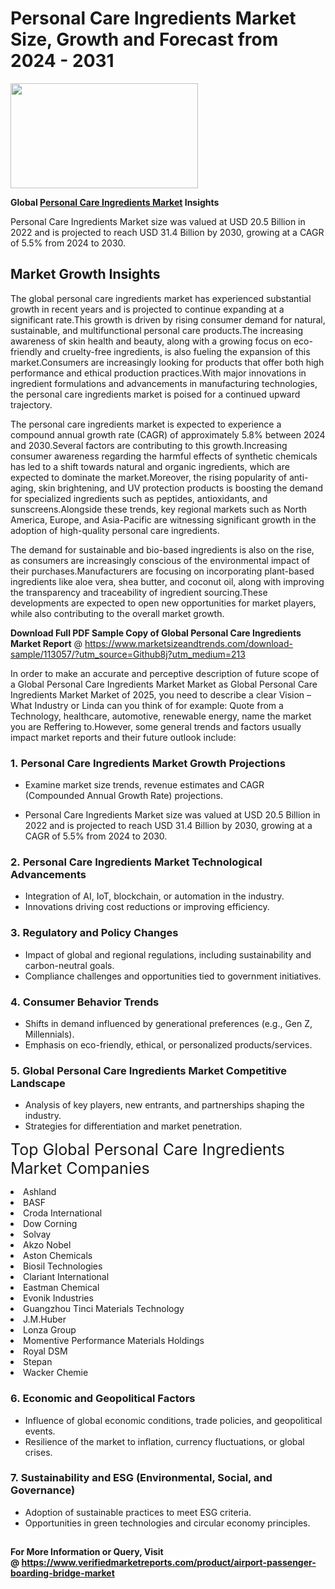 <H1>Personal Care Ingredients Market Size, Growth and Forecast from 2024 - 2031</H1><img class="aligncenter size-medium wp-image-584254" src="https://thirdeyenews.in/wp-content/uploads/2024/09/Global-Market-Research-300x168.jpeg" alt="" width="300" height="168" /><p><strong>Global&nbsp;<a href="https://www.marketsizeandtrends.com/download-sample/113057/?utm_source=Github8j?utm_medium=213">Personal Care Ingredients Market</a> Insights</strong></p><p>Personal Care Ingredients Market size was valued at USD 20.5 Billion in 2022 and is projected to reach USD 31.4 Billion by 2030, growing at a CAGR of 5.5% from 2024 to 2030.</p><p><h2>Market Growth Insights</h2> <p>The global personal care ingredients market has experienced substantial growth in recent years and is projected to continue expanding at a significant rate.This growth is driven by rising consumer demand for natural, sustainable, and multifunctional personal care products.The increasing awareness of skin health and beauty, along with a growing focus on eco-friendly and cruelty-free ingredients, is also fueling the expansion of this market.Consumers are increasingly looking for products that offer both high performance and ethical production practices.With major innovations in ingredient formulations and advancements in manufacturing technologies, the personal care ingredients market is poised for a continued upward trajectory.</p> <p>The personal care ingredients market is expected to experience a compound annual growth rate (CAGR) of approximately 5.8% between 2024 and 2030.Several factors are contributing to this growth.Increasing consumer awareness regarding the harmful effects of synthetic chemicals has led to a shift towards natural and organic ingredients, which are expected to dominate the market.Moreover, the rising popularity of anti-aging, skin brightening, and UV protection products is boosting the demand for specialized ingredients such as peptides, antioxidants, and sunscreens.Alongside these trends, key regional markets such as North America, Europe, and Asia-Pacific are witnessing significant growth in the adoption of high-quality personal care ingredients.<p>The demand for sustainable and bio-based ingredients is also on the rise, as consumers are increasingly conscious of the environmental impact of their purchases.Manufacturers are focusing on incorporating plant-based ingredients like aloe vera, shea butter, and coconut oil, along with improving the transparency and traceability of ingredient sourcing.These developments are expected to open new opportunities for market players, while also contributing to the overall market growth.</p> <p><span class=""><strong>Download Full PDF Sample Copy of Global Personal Care Ingredients Market Report</strong> @ <a href="https://www.marketsizeandtrends.com/download-sample/113057/?utm_source=Github8j?utm_medium=213" target="_blank">https://www.marketsizeandtrends.com/download-sample/113057/?utm_source=Github8j?utm_medium=213</a></span></p><p>In order to make an accurate and perceptive description of future scope of a Global&nbsp;Personal Care Ingredients Market Market as Global&nbsp;Personal Care Ingredients Market Market of 2025, you need to describe a clear Vision &ndash; What Industry or Linda can you think of for example: Quote from a Technology, healthcare, automotive, renewable energy, name the market you are Reffering to.However, some general trends and factors usually impact market reports and their future outlook include:</p><h3>1.&nbsp;<strong>Personal Care Ingredients Market Growth Projections</strong></h3><ul><li>Examine market size trends, revenue estimates and CAGR (Compounded Annual Growth Rate) projections.</li><li><p>Personal Care Ingredients Market size was valued at USD 20.5 Billion in 2022 and is projected to reach USD 31.4 Billion by 2030, growing at a CAGR of 5.5% from 2024 to 2030.</p></li></ul><h3>2.&nbsp;<strong>Personal Care Ingredients Market Technological Advancements</strong></h3><ul><li>Integration of AI, IoT, blockchain, or automation in the industry.</li><li>Innovations driving cost reductions or improving efficiency.</li></ul><h3>3.&nbsp;<strong>Regulatory and Policy Changes</strong></h3><ul><li>Impact of global and regional regulations, including sustainability and carbon-neutral goals.</li><li>Compliance challenges and opportunities tied to government initiatives.</li></ul><h3>4.&nbsp;<strong>Consumer Behavior Trends</strong></h3><ul><li>Shifts in demand influenced by generational preferences (e.g., Gen Z, Millennials).</li><li>Emphasis on eco-friendly, ethical, or personalized products/services.</li></ul><h3>5.&nbsp;<strong>Global Personal Care Ingredients Market Competitive Landscape</strong></h3><ul><li>Analysis of key players, new entrants, and partnerships shaping the industry.</li><li>Strategies for differentiation and market penetration.</li></ul><p data-pm-slice="1 1 []"><span style="color: inherit; font-family: inherit; font-size: 25px;">Top Global Personal Care Ingredients Market Companies</span></p><div class="" data-test-id=""><p><li>Ashland</li><li> BASF</li><li> Croda International</li><li> Dow Corning</li><li> Solvay</li><li> Akzo Nobel</li><li> Aston Chemicals</li><li> Biosil Technologies</li><li> Clariant International</li><li> Eastman Chemical</li><li> Evonik Industries</li><li> Guangzhou Tinci Materials Technology</li><li> J.M.Huber</li><li> Lonza Group</li><li> Momentive Performance Materials Holdings</li><li> Royal DSM</li><li> Stepan</li><li> Wacker Chemie</li></p></div><h3>6.&nbsp;<strong>Economic and Geopolitical Factors</strong></h3><ul><li>Influence of global economic conditions, trade policies, and geopolitical events.</li><li>Resilience of the market to inflation, currency fluctuations, or global crises.</li></ul><h3>7.&nbsp;<strong>Sustainability and ESG (Environmental, Social, and Governance)</strong></h3><ul><li>Adoption of sustainable practices to meet ESG criteria.</li><li>Opportunities in green technologies and circular economy principles.</li></ul><h2><strong style="font-size: 14px;">For More Information or Query, Visit @&nbsp;</strong><a style="background-color: #ffffff; font-size: 14px;" href="https://www.marketsizeandtrends.com/report/personal-care-ingredients-market/" target="_blank">https://www.verifiedmarketreports.com/product/airport-passenger-boarding-bridge-market</a></h2>